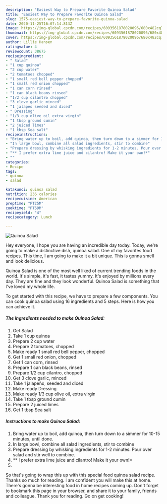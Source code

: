 ```yaml
---
description: "Easiest Way to Prepare Favorite Quinoa Salad"
title: "Easiest Way to Prepare Favorite Quinoa Salad"
slug: 1575-easiest-way-to-prepare-favorite-quinoa-salad
date: 2020-11-25T16:07:14.813Z
image: https://img-global.cpcdn.com/recipes/6093561878020096/680x482cq70/quinoa-salad-recipe-main-photo.jpg
thumbnail: https://img-global.cpcdn.com/recipes/6093561878020096/680x482cq70/quinoa-salad-recipe-main-photo.jpg
cover: https://img-global.cpcdn.com/recipes/6093561878020096/680x482cq70/quinoa-salad-recipe-main-photo.jpg
author: Lillie Hansen
ratingvalue: 4
reviewcount: 38675
recipeingredient:
- " Salad"
- "1 cup quinoa"
- "2 cup water"
- "2 tomatoes chopped"
- "1 small red bell pepper chopped"
- "1 small red onion chopped"
- "1 can corn rinsed"
- "1 can black beans rinsed"
- "1/2 cup cilantro chopped"
- "3 clove garlic minced"
- "1 jalapeo seeded and diced"
- " Dressing"
- "1/3 cup olive oil extra virgin"
- "1 tbsp ground cumin"
- "2 juiced limes"
- "1 tbsp Sea salt"
recipeinstructions:
- "Bring water up to boil, add quinoa, then turn down to a simmer for 10-15 minutes, until done."
- "In large bowl, combine all salad ingredients, stir to combine"
- "Prepare dressing by whisking ingredients for 1-2 minutes. Pour over salad and stir well to combine."
- "** I prefer extra lime juice and cilantro! Make it your own!*"
- ""
categories:
- Recipe
tags:
- quinoa
- salad

katakunci: quinoa salad 
nutrition: 236 calories
recipecuisine: American
preptime: "PT25M"
cooktime: "PT59M"
recipeyield: "4"
recipecategory: Lunch

---
```



![Quinoa Salad](https://img-global.cpcdn.com/recipes/6093561878020096/680x482cq70/quinoa-salad-recipe-main-photo.jpg)

Hey everyone, I hope you are having an incredible day today. Today, we're going to make a distinctive dish, quinoa salad. One of my favorites food recipes. This time, I am going to make it a bit unique. This is gonna smell and look delicious.

Quinoa Salad is one of the most well liked of current trending foods in the world. It's simple, it's fast, it tastes yummy. It's enjoyed by millions every day. They are fine and they look wonderful. Quinoa Salad is something that I've loved my whole life.




To get started with this recipe, we have to prepare a few components. You can cook quinoa salad using 16 ingredients and 5 steps. Here is how you can achieve it.

<!--inarticleads1-->

##### The ingredients needed to make Quinoa Salad:

1. Get  Salad
1. Take 1 cup quinoa
1. Prepare 2 cup water
1. Prepare 2 tomatoes, chopped
1. Make ready 1 small red bell pepper, chopped
1. Get 1 small red onion, chopped
1. Get 1 can corn, rinsed
1. Prepare 1 can black beans, rinsed
1. Prepare 1/2 cup cilantro, chopped
1. Get 3 clove garlic, minced
1. Take 1 jalapeño, seeded and diced
1. Make ready  Dressing
1. Make ready 1/3 cup olive oil, extra virgin
1. Take 1 tbsp ground cumin
1. Prepare 2 juiced limes
1. Get 1 tbsp Sea salt




<!--inarticleads2-->

##### Instructions to make Quinoa Salad:

1. Bring water up to boil, add quinoa, then turn down to a simmer for 10-15 minutes, until done.
1. In large bowl, combine all salad ingredients, stir to combine
1. Prepare dressing by whisking ingredients for 1-2 minutes. Pour over salad and stir well to combine.
1. ** I prefer extra lime juice and cilantro! Make it your own!*
1. 




So that's going to wrap this up with this special food quinoa salad recipe. Thanks so much for reading. I am confident you will make this at home. There's gonna be interesting food in home recipes coming up. Don't forget to bookmark this page in your browser, and share it to your family, friends and colleague. Thank you for reading. Go on get cooking!
